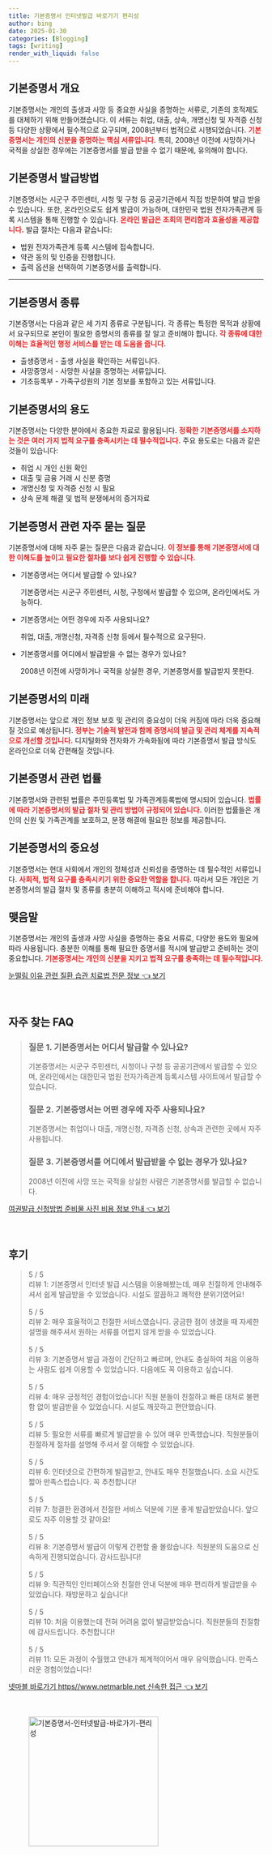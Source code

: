 ```yaml
---
title: 기본증명서 인터넷발급 바로가기 편리성
author: bing
date: 2025-01-30
categories: [Blogging]
tags: [writing]
render_with_liquid: false
---
```

<h2 id='기본증명서_개요'>기본증명서 개요</h2>

<p>기본증명서는 개인의 출생과 사망 등 중요한 사실을 증명하는 서류로, 기존의 호적제도를 대체하기 위해 만들어졌습니다. 이 서류는 취업, 대출, 상속, 개명신청 및 자격증 신청 등 다양한 상황에서 필수적으로 요구되며, 2008년부터 법적으로 시행되었습니다. <b><span style="color: #ee2323;">기본증명서는 개인의 신분을 증명하는 핵심 서류입니다.</span></b> 특히, 2008년 이전에 사망하거나 국적을 상실한 경우에는 기본증명서를 발급 받을 수 없기 때문에, 유의해야 합니다.</p>

<h2 id='기본증명서_발급방법'>기본증명서 발급방법</h2>

<p>기본증명서는 시군구 주민센터, 시청 및 구청 등 공공기관에서 직접 방문하여 발급 받을 수 있습니다. 또한, 온라인으로도 쉽게 발급이 가능하며, 대한민국 법원 전자가족관계 등록 시스템을 통해 진행할 수 있습니다. <b><span style="color: #ee2323;">온라인 발급은 조회의 편리함과 효율성을 제공합니다.</span></b> 발급 절차는 다음과 같습니다:</p>

<ul>
    <li>법원 전자가족관계 등록 시스템에 접속합니다.</li>
    <li>약관 동의 및 인증을 진행합니다.</li>
    <li>출력 옵션을 선택하여 기본증명서를 출력합니다.</li>
</ul>

<hr />

<h2 id='기본증명서_종류'>기본증명서 종류</h2>

<p>기본증명서는 다음과 같은 세 가지 종류로 구분됩니다. 각 종류는 특정한 목적과 상황에서 요구되므로 본인이 필요한 증명서의 종류를 잘 알고 준비해야 합니다. <b><span style="color: #ee2323;">각 종류에 대한 이해는 효율적인 행정 서비스를 받는 데 도움을 줍니다.</span></b></p>

<ul>
    <li>출생증명서 - 출생 사실을 확인하는 서류입니다.</li>
    <li>사망증명서 - 사망한 사실을 증명하는 서류입니다.</li>
    <li>기초등록부 - 가족구성원의 기본 정보를 포함하고 있는 서류입니다.</li>
</ul>

<h2 id='기본증명서_용도'>기본증명서의 용도</h2>

<p>기본증명서는 다양한 분야에서 중요한 자료로 활용됩니다. <b><span style="color: #ee2323;">정확한 기본증명서를 소지하는 것은 여러 가지 법적 요구를 충족시키는 데 필수적입니다.</span></b> 주요 용도로는 다음과 같은 것들이 있습니다:</p>

<ul>
    <li>취업 시 개인 신원 확인</li>
    <li>대출 및 금융 거래 시 신분 증명</li>
    <li>개명신청 및 자격증 신청 시 필요</li>
    <li>상속 문제 해결 및 법적 분쟁에서의 증거자료</li>
</ul>

<h2 id='기본증명서_자주_묻는_질문'>기본증명서 관련 자주 묻는 질문</h2>

<p>기본증명서에 대해 자주 묻는 질문은 다음과 같습니다. <b><span style="color: #ee2323;">이 정보를 통해 기본증명서에 대한 이해도를 높이고 필요한 절차를 보다 쉽게 진행할 수 있습니다.</span></b></p>

<ul>
    <li>기본증명서는 어디서 발급할 수 있나요?
        <p>기본증명서는 시군구 주민센터, 시청, 구청에서 발급할 수 있으며, 온라인에서도 가능하다.</p>
    </li>
    <li>기본증명서는 어떤 경우에 자주 사용되나요?
        <p>취업, 대출, 개명신청, 자격증 신청 등에서 필수적으로 요구된다.</p>
    </li>
    <li>기본증명서를 어디에서 발급받을 수 없는 경우가 있나요?
        <p>2008년 이전에 사망하거나 국적을 상실한 경우, 기본증명서를 발급받지 못한다.</p>
    </li>
</ul>

<h2 id='기본증명서의_미래'>기본증명서의 미래</h2>

<p>기본증명서는 앞으로 개인 정보 보호 및 관리의 중요성이 더욱 커짐에 따라 더욱 중요해질 것으로 예상됩니다. <b><span style="color: #ee2323;">정부는 기술적 발전과 함께 증명서의 발급 및 관리 체계를 지속적으로 개선할 것입니다.</span></b> 디지털화와 전자화가 가속화됨에 따라 기본증명서 발급 방식도 온라인으로 더욱 간편해질 것입니다.</p>

<h2 id='기본증명서_관련_법률'>기본증명서 관련 법률</h2>

<p>기본증명서와 관련된 법률은 주민등록법 및 가족관계등록법에 명시되어 있습니다. <b><span style="color: #ee2323;">법률에 따라 기본증명서의 발급 절차 및 관리 방법이 규정되어 있습니다.</span></b> 이러한 법률들은 개인의 신원 및 가족관계를 보호하고, 분쟁 해결에 필요한 정보를 제공합니다.</p>

<h2 id='기본증명서_의_중요성'>기본증명서의 중요성</h2>

<p>기본증명서는 현대 사회에서 개인의 정체성과 신뢰성을 증명하는 데 필수적인 서류입니다. <b><span style="color: #ee2323;">사회적, 법적 요구를 충족시키기 위한 중요한 역할을 합니다.</span></b> 따라서 모든 개인은 기본증명서의 발급 절차 및 종류를 충분히 이해하고 적시에 준비해야 합니다.</p>

<h2 id='기본증명서_맺음말'>맺음말</h2>

<p>기본증명서는 개인의 출생과 사망 사실을 증명하는 중요 서류로, 다양한 용도와 필요에 따라 사용됩니다. 충분한 이해를 통해 필요한 증명서를 적시에 발급받고 준비하는 것이 중요합니다. <b><span style="color: #ee2323;">기본증명서는 개인의 신분을 지키고 법적 요구를 충족하는 데 필수적입니다.</span></b></p>
<p><a class="click-button" title="눈떨림 이유 관련 질환 습관 치료법 전문 정보" href="https://adkhouse.github.io/posts/%EB%88%88%EB%96%A8%EB%A6%BC-%EC%9D%B4%EC%9C%A0-%EA%B4%80%EB%A0%A8-%EC%A7%88%ED%99%98-%EC%8A%B5%EA%B4%80-%EC%B9%98%EB%A3%8C%EB%B2%95-%EC%A0%84%EB%AC%B8-%EC%A0%95%EB%B3%B4/" rel="dofollow">눈떨림 이유 관련 질환 습관 치료법 전문 정보 👈 보기</a></p><br>
<h2 id='자주_찾는_FAQ'>자주 찾는 FAQ</h2>
<div itemscope="" itemtype="https://schema.org/FAQPage"> 
<blockquote> 
<div itemscope="" itemprop="mainEntity" itemtype="https://schema.org/Question"> 
<h3 itemprop="name">질문 1. 기본증명서는 어디서 발급할 수 있나요?</h3> 
<div itemscope="" itemprop="acceptedAnswer" itemtype="https://schema.org/Answer"> 
<span itemprop="text"> 
<p>기본증명서는 시군구 주민센터, 시청이나 구청 등 공공기관에서 발급할 수 있으며, 온라인에서는 대한민국 법원 전자가족관계 등록시스템 사이트에서 발급할 수 있습니다.</p> 
</span> 
</div> 
</div> 

<div itemscope="" itemprop="mainEntity" itemtype="https://schema.org/Question"> 
<h3 itemprop="name">질문 2. 기본증명서는 어떤 경우에 자주 사용되나요?</h3> 
<div itemscope="" itemprop="acceptedAnswer" itemtype="https://schema.org/Answer"> 
<span itemprop="text"> 
<p>기본증명서는 취업이나 대출, 개명신청, 자격증 신청, 상속과 관련한 곳에서 자주 사용됩니다.</p> 
</span> 
</div> 
</div> 

<div itemscope="" itemprop="mainEntity" itemtype="https://schema.org/Question"> 
<h3 itemprop="name">질문 3. 기본증명서를 어디에서 발급받을 수 없는 경우가 있나요?</h3> 
<div itemscope="" itemprop="acceptedAnswer" itemtype="https://schema.org/Answer"> 
<span itemprop="text"> 
<p>2008년 이전에 사망 또는 국적을 상실한 사람은 기본증명서를 발급할 수 없습니다.</p> 
</span> 
</div> 
</div> 
</blockquote> 
</div>
<p><a class="click-button" title="여권발급 신청방법 준비물 사진 비용 정보 안내" href="https://adkhouse.github.io/posts/%EC%97%AC%EA%B6%8C%EB%B0%9C%EA%B8%89-%EC%8B%A0%EC%B2%AD%EB%B0%A9%EB%B2%95-%EC%A4%80%EB%B9%84%EB%AC%BC-%EC%82%AC%EC%A7%84-%EB%B9%84%EC%9A%A9-%EC%A0%95%EB%B3%B4-%EC%95%88%EB%82%B4/" rel="dofollow">여권발급 신청방법 준비물 사진 비용 정보 안내 👈 보기</a></p><br>
<h2 id='후기'>후기</h2>
<div itemscope itemtype="https://schema.org/Product">
  <blockquote>
  <div itemprop="review" itemscope itemtype="https://schema.org/Review">
      <div itemprop="reviewRating" itemscope itemtype="https://schema.org/Rating"> <span itemprop="ratingValue">5</span> / <span itemprop="bestRating">5</span> </div>
      <span itemprop="reviewBody">리뷰 1: 기본증명서 인터넷 발급 시스템을 이용해봤는데, 매우 친절하게 안내해주셔서 쉽게 발급받을 수 있었습니다. 시설도 깔끔하고 쾌적한 분위기였어요!</span>
  </div>
  <br>
  <div itemprop="review" itemscope itemtype="https://schema.org/Review">
      <div itemprop="reviewRating" itemscope itemtype="https://schema.org/Rating"> <span itemprop="ratingValue">5</span> / <span itemprop="bestRating">5</span> </div>
      <span itemprop="reviewBody">리뷰 2: 매우 효율적이고 친절한 서비스였습니다. 궁금한 점이 생겼을 때 자세한 설명을 해주셔서 원하는 서류를 어렵지 않게 받을 수 있었습니다.</span>
  </div>
  <br>
  <div itemprop="review" itemscope itemtype="https://schema.org/Review">
      <div itemprop="reviewRating" itemscope itemtype="https://schema.org/Rating"> <span itemprop="ratingValue">5</span> / <span itemprop="bestRating">5</span> </div>
      <span itemprop="reviewBody">리뷰 3: 기본증명서 발급 과정이 간단하고 빠르며, 안내도 충실하여 처음 이용하는 사람도 쉽게 이용할 수 있었습니다. 다음에도 꼭 이용하고 싶습니다.</span>
  </div>
  <br>
  <div itemprop="review" itemscope itemtype="https://schema.org/Review">
      <div itemprop="reviewRating" itemscope itemtype="https://schema.org/Rating"> <span itemprop="ratingValue">5</span> / <span itemprop="bestRating">5</span> </div>
      <span itemprop="reviewBody">리뷰 4: 매우 긍정적인 경험이었습니다! 직원 분들이 친절하고 빠른 대처로 불편함 없이 발급받을 수 있었습니다. 시설도 깨끗하고 편안했습니다.</span>
  </div>
  <br>
  <div itemprop="review" itemscope itemtype="https://schema.org/Review">
      <div itemprop="reviewRating" itemscope itemtype="https://schema.org/Rating"> <span itemprop="ratingValue">5</span> / <span itemprop="bestRating">5</span> </div>
      <span itemprop="reviewBody">리뷰 5: 필요한 서류를 빠르게 발급받을 수 있어 매우 만족했습니다. 직원분들이 친절하게 절차를 설명해 주셔서 잘 이해할 수 있었습니다.</span>
  </div>
  <br>
  <div itemprop="review" itemscope itemtype="https://schema.org/Review">
      <div itemprop="reviewRating" itemscope itemtype="https://schema.org/Rating"> <span itemprop="ratingValue">5</span> / <span itemprop="bestRating">5</span> </div>
      <span itemprop="reviewBody">리뷰 6: 인터넷으로 간편하게 발급받고, 안내도 매우 친절했습니다. 소요 시간도 짧아 만족스럽습니다. 꼭 추천합니다!</span>
  </div>
  <br>
  <div itemprop="review" itemscope itemtype="https://schema.org/Review">
      <div itemprop="reviewRating" itemscope itemtype="https://schema.org/Rating"> <span itemprop="ratingValue">5</span> / <span itemprop="bestRating">5</span> </div>
      <span itemprop="reviewBody">리뷰 7: 청결한 환경에서 친절한 서비스 덕분에 기분 좋게 발급받았습니다. 앞으로도 자주 이용할 것 같아요!</span>
  </div>
  <br>
  <div itemprop="review" itemscope itemtype="https://schema.org/Review">
      <div itemprop="reviewRating" itemscope itemtype="https://schema.org/Rating"> <span itemprop="ratingValue">5</span> / <span itemprop="bestRating">5</span> </div>
      <span itemprop="reviewBody">리뷰 8: 기본증명서 발급이 이렇게 간편할 줄 몰랐습니다. 직원분의 도움으로 신속하게 진행되었습니다. 감사드립니다!</span>
  </div>
  <br>
  <div itemprop="review" itemscope itemtype="https://schema.org/Review">
      <div itemprop="reviewRating" itemscope itemtype="https://schema.org/Rating"> <span itemprop="ratingValue">5</span> / <span itemprop="bestRating">5</span> </div>
      <span itemprop="reviewBody">리뷰 9: 직관적인 인터페이스와 친절한 안내 덕분에 매우 편리하게 발급받을 수 있었습니다. 재방문하고 싶습니다!</span>
  </div>
  <br>
  <div itemprop="review" itemscope itemtype="https://schema.org/Review">
      <div itemprop="reviewRating" itemscope itemtype="https://schema.org/Rating"> <span itemprop="ratingValue">5</span> / <span itemprop="bestRating">5</span> </div>
      <span itemprop="reviewBody">리뷰 10: 처음 이용했는데 전혀 어려움 없이 발급받았습니다. 직원분들의 친절함에 감사드립니다. 추천합니다!</span>
  </div>
  <br>
  <div itemprop="review" itemscope itemtype="https://schema.org/Review">
      <div itemprop="reviewRating" itemscope itemtype="https://schema.org/Rating"> <span itemprop="ratingValue">5</span> / <span itemprop="bestRating">5</span> </div>
      <span itemprop="reviewBody">리뷰 11: 모든 과정이 수월했고 안내가 체계적이어서 매우 유익했습니다. 만족스러운 경험이었습니다!</span>
  </div>
  </blockquote>
</div>
<p><a class="click-button" title="넷마블 바로가기 https//www.netmarble.net 신속한 접근" href="https://adkhouse.github.io/posts/%EB%84%B7%EB%A7%88%EB%B8%94-%EB%B0%94%EB%A1%9C%EA%B0%80%EA%B8%B0-httpswww.netmarble.net-%EC%8B%A0%EC%86%8D%ED%95%9C-%EC%A0%91%EA%B7%BC/" rel="dofollow">넷마블 바로가기 https//www.netmarble.net 신속한 접근 👈 보기</a></p><br>
<figure class="image"><img src="https://adkhouse.github.io/assets/img/thumbnail/기본증명서-인터넷발급-바로가기-편리성.webp" alt="기본증명서-인터넷발급-바로가기-편리성" width="256" height="256"></figure>